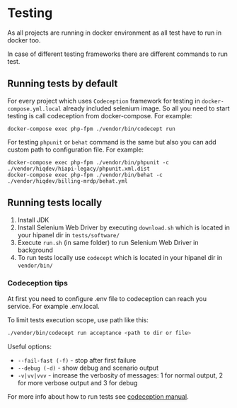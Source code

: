 # Testing

As all projects are running in docker environment as all test have to run in docker too.

In case of different testing frameworks there are different commands to run test.

## Running tests by default

For every project which uses `Codeception` framework for testing in `docker-compose.yml.local`
already included selenium image. So all you need to start testing is call codeception from docker-compose.
For example:

    docker-compose exec php-fpm ./vendor/bin/codecept run

For testing `phpunit` or `behat` command is the same but also you can add custom path to configuration file.
For example:

    docker-compose exec php-fpm ./vendor/bin/phpunit -c ./vendor/hiqdev/hiapi-legacy/phpunit.xml.dist
    docker-compose exec php-fpm ./vendor/bin/behat -c ./vendor/hiqdev/billing-mrdp/behat.yml

## Running tests locally 

1. Install JDK
2. Install Selenium Web Driver by executing `download.sh` which is located in your hipanel dir in `tests/software/`
3. Execute `run.sh` (in same folder) to run Selenium Web Driver in background
4. To run tests locally use `codecept` which is located in your hipanel dir in `vendor/bin/`

### Codeception tips

At first you need to configure .env file to codeception can reach you service. For example .env.local.

To limit tests execution scope, use path like this:

```sh
./vendor/bin/codecept run acceptance <path to dir or file>
```

Useful options:

- `--fail-fast (-f)` - stop after first failure
- `--debug (-d)` - show debug and scenario output
- `-v|vv|vvv` - increase the verbosity of messages: 1 for normal output, 2 for more verbose output and 3 for debug

For more info about how to run tests see [codeception manual].

[codeception manual]: https://codeception.com/docs/02-GettingStarted#Running-Tests
